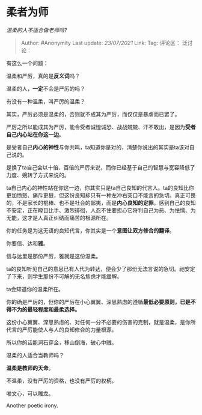 # 柔者为师
*温柔的人不适合做老师吗?*

> Author: #Anonymity
> Last update: *23/07/2021*
> Link:
> Tag:
> 评论区：
> 泛讨论：

有这么一个问题：

温柔和严厉，真的是**反义词**吗？

温柔的人，**一定**不会是严厉的吗？

有没有一种温柔，叫严厉的温柔？

其实，严厉必须是温柔的，否则就不成其为严厉，而仅仅是暴虐而已罢了。

严厉之所以能成其为严厉，能令受者诚惶诚恐、战战兢兢、汗不敢出，是因为**受者自己内心站在你这一边**。

是受者自己**内心的神性**与你共鸣，ta知道你是对的，清楚你说出的其实是ta该对自己说的。

是换了ta自己会以十倍、百倍的严厉来说，而你已经基于自己的智慧与宽容降低了力度、婉转了方式来说的。

ta自己内心的神性站在你这一边，你其实只是ta自己良知的代言人。ta的良知比你更加愤怒、痛斥更狠，但这份良知却只有一种左冲右突口不能言的急切。真正可畏的，不是家长的棍棒、也不是社会的鄙夷，而是**内心良知的定罪**。感到自己的良知不安定，正在瞠目比手、激烈徘徊，人忍不住要担心它将判自己为恶、为怯懦、为无能，这才是人真正纠结而痛苦的根源所在。

你的任务是为这无语的良知代言，你其实是一个**意图让双方修合的翻译**。

你要信、达和**雅**。

信与达里是那份严厉，雅就是这份温柔。

ta的良知听见自己的意思已有人代为转达，便会少了那份无法言说的急切。祂安定了下来，则学生那份不可解的无名焦虑才能缓解。

ta会知道你的温柔所在。

你的确是严厉的，但你的严厉在小心翼翼、深思熟虑的遵循**最低必要原则，**已是不得不为的最轻程度和最柔选择**。**

这份小心翼翼、深思熟虑的、对任何一分不必要的伤害的克制，就是温柔，是你所代言的严厉能使人与人的良知修合的力量根源。

所以你的话能洞石穿金，移山倒海，破心中贼。

温柔的人适合当教师吗？

**温柔是教师的天命**。

不温柔，没有严厉的资格，也没有严厉的权柄。

唯文心，可以雕龙。

Another poetic irony.
